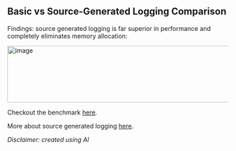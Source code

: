 ## Basic vs Source-Generated Logging Comparison

Findings: source generated logging is far superior in performance and completely eliminates memory allocation:

<img width="1071" height="129" alt="image" src="https://github.com/user-attachments/assets/ce771209-f8a5-4962-b99c-1da2ad8f5ca1" />

Checkout the benchmark [here](https://github.com/ivanwe2/benchmark-logging/blob/main/Program.cs).

More about source generated logging [here](https://learn.microsoft.com/en-us/dotnet/core/extensions/logger-message-generator).

_Disclaimer: created using AI_
